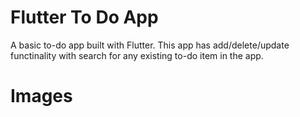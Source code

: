 # Flutter To Do App

A basic to-do app built with Flutter. This app has add/delete/update functinality with search for any existing to-do item in the app.

# Images

